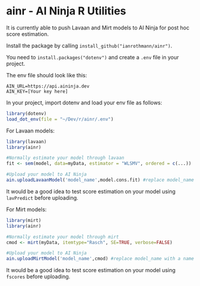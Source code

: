 # ainr - AI Ninja R Utilities

It is currently able to push Lavaan and Mirt models to AI Ninja for post hoc score estimation.

Install the package by calling `install_github("ianrothmann/ainr")`.

You need to `install.packages("dotenv")` and create a `.env` file in your project.

The env file should look like this:
```
AIN_URL=https://api.aininja.dev
AIN_KEY=[Your key here]
```

In your project, import dotenv and load your env file as follows:

```R
library(dotenv)
load_dot_env(file = "~/Dev/r/ainr/.env")
```

For Lavaan models:
```R
library(lavaan)
library(ainr)

#Normally estimate your model through lavaan
fit <- sem(model, data=myData, estimator = "WLSMV", ordered = c(...))

#Upload your model to AI Ninja
ain.uploadLavaanModel('model_name',model.cons.fit) #replace model_name with a name and version of your model you would like to deploy.
```

It would be a good idea to test score estimation on your model using `lavPredict` before uploading.

For Mirt models:
```R
library(mirt)
library(ainr)

#Normally estimate your model through mirt
cmod <- mirt(myData, itemtype="Rasch", SE=TRUE, verbose=FALSE)

#Upload your model to AI Ninja
ain.uploadMirtModel('model_name',cmod) #replace model_name with a name and version of your model you would like to deploy.
```

It would be a good idea to test score estimation on your model using `fscores` before uploading.
